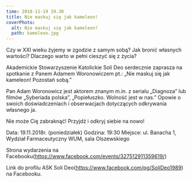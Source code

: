 ```yaml
---
time: 2018-11-19 19.30
title: Nie maskuj się jak kameleon!
coverPhoto:
  alt: Nie maskuj się jak kameleon!
  path: kameleon.jpg
---
```

Czy w XXI wieku żyjemy w zgodzie z samym sobą? 
Jak bronić własnych wartości? Dlaczego warto w pełni cieszyć się z życia? 

Akademickie Stowarzyszenie Katolickie Soli Deo serdecznie zaprasza na spotkanie z Panem Adamem Woronowiczem pt.: „Nie maskuj się jak kameleon! Pozostań sobą.”

Pan Adam Woronowicz jest aktorem znanym m.in. z serialu „Diagnoza” lub filmów „Syberiada polska”, „Popiełuszko. Wolność jest w nas.” Opowie o swoich doświadczeniach i obserwacjach dotyczących odkrywania własnego ja. 

Nie może Cię zabraknąć! 
Przyjdź i odkryj siebie na nowo!

Data: 19.11.2018r. (poniedziałek)
Godzina: 19:30
Miejsce: ul. Banacha 1, Wydział Farmaceutyczny WUM, sala Olszewskiego

Strona wydarzenia na Facebooku(https://www.facebook.com/events/327512911359619/)

Link do profilu ASK Soli Deo(https://www.facebook.com/pg/SoliDeo1989) na Facebooku.